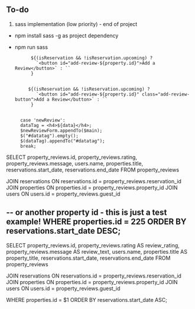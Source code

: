## To-do
1. sass implementation (low priority) - end of project
- npm install sass -g as project dependency
- npm run sass



            ${(isReservation && !isReservation.upcoming) ? 
              `<button id="add-review-${property.id}">Add a Review</button>` : ``
            } 


           ${(isReservation && !isReservation.upcoming) ? 
              `<button id="add-review-${property.id}" class="add-review-button">Add a Review</button>` : ``
            }

            
        case 'newReview':
        dataTag = <h4>${data}</h4>;
        $newReviewForm.appendTo($main);
        $("#datatag").empty(); 
        $(dataTag).appendTo("#datatag");
        break; 


SELECT property_reviews.id, property_reviews.rating, property_reviews.message, users.name, properties.title, reservations.start_date, reservations.end_date 
FROM property_reviews

JOIN reservations ON reservations.id = property_reviews.reservation_id
JOIN properties ON properties.id = property_reviews.property_id
JOIN users ON users.id = property_reviews.guest_id

-- or another property id - this is just a test example!
WHERE properties.id = 225
ORDER BY reservations.start_date DESC;
-----------

SELECT property_reviews.id, property_reviews.rating AS review_rating, property_reviews.message AS review_text, users.name, properties.title AS property_title, reservations.start_date, reservations.end_date
FROM property_reviews

JOIN reservations ON reservations.id = property_reviews.reservation_id  
JOIN properties ON properties.id = property_reviews.property_id
JOIN users ON users.id = property_reviews.guest_id

WHERE properties.id = $1
ORDER BY reservations.start_date ASC;
